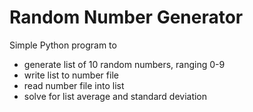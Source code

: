 # Random Number Generator
Simple Python program to
* generate list of 10 random numbers, ranging 0-9
* write list to number file
* read number file into list
* solve for list average and standard deviation
